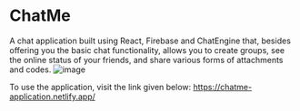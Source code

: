 # ChatMe
A chat application built using React, Firebase and ChatEngine that, besides offering you the basic chat functionality, allows you to create groups, see the online status of your friends, and share various forms of attachments and codes.
![image](https://user-images.githubusercontent.com/57780557/123305074-6b03d000-d53f-11eb-9892-3262dce04fc0.png)

To use the application, visit the link given below:
https://chatme-application.netlify.app/

